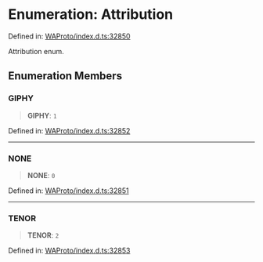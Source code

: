 # Enumeration: Attribution

Defined in: [WAProto/index.d.ts:32850](https://github.com/Fokusdotid/Baileys/blob/b457796e9982984bfe7323cdd6fea8bc613c4ed0/WAProto/index.d.ts#L32850)

Attribution enum.

## Enumeration Members

### GIPHY

> **GIPHY**: `1`

Defined in: [WAProto/index.d.ts:32852](https://github.com/Fokusdotid/Baileys/blob/b457796e9982984bfe7323cdd6fea8bc613c4ed0/WAProto/index.d.ts#L32852)

***

### NONE

> **NONE**: `0`

Defined in: [WAProto/index.d.ts:32851](https://github.com/Fokusdotid/Baileys/blob/b457796e9982984bfe7323cdd6fea8bc613c4ed0/WAProto/index.d.ts#L32851)

***

### TENOR

> **TENOR**: `2`

Defined in: [WAProto/index.d.ts:32853](https://github.com/Fokusdotid/Baileys/blob/b457796e9982984bfe7323cdd6fea8bc613c4ed0/WAProto/index.d.ts#L32853)
